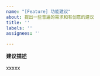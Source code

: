 ```yaml
---
name: "[Feature] 功能建议"
about: 提出一些普遍的需求和有创意的建议
title: ''
labels: ''
assignees: ''

---
```


**建议描述**

xxxxx
